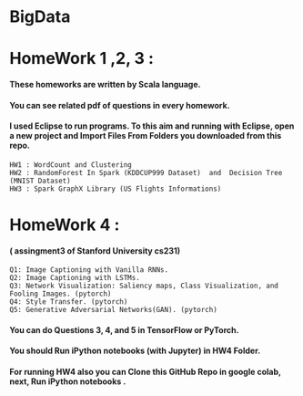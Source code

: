 # BigData

# HomeWork 1 ,2, 3 :

#### These homeworks are written by Scala language.
#### You can see related pdf of questions in every homework.
#### I used Eclipse to run programs. To this aim and running with Eclipse, open a new project and Import Files From Folders you downloaded from this repo.

    HW1 : WordCount and Clustering
    HW2 : RandomForest In Spark (KDDCUP999 Dataset)  and  Decision Tree (MNIST Dataset)
    HW3 : Spark GraphX Library (US Flights Informations)
   

# HomeWork 4 :
#### ( assingment3 of Stanford University cs231)

    Q1: Image Captioning with Vanilla RNNs.
    Q2: Image Captioning with LSTMs. 
    Q3: Network Visualization: Saliency maps, Class Visualization, and Fooling Images. (pytorch)
    Q4: Style Transfer. (pytorch)
    Q5: Generative Adversarial Networks(GAN). (pytorch)

#### You can do Questions 3, 4, and 5 in TensorFlow or PyTorch. 

#### You should Run iPython notebooks (with Jupyter) in HW4 Folder.

#### For running HW4 also you can Clone this GitHub Repo in google colab, next, Run iPython notebooks .

